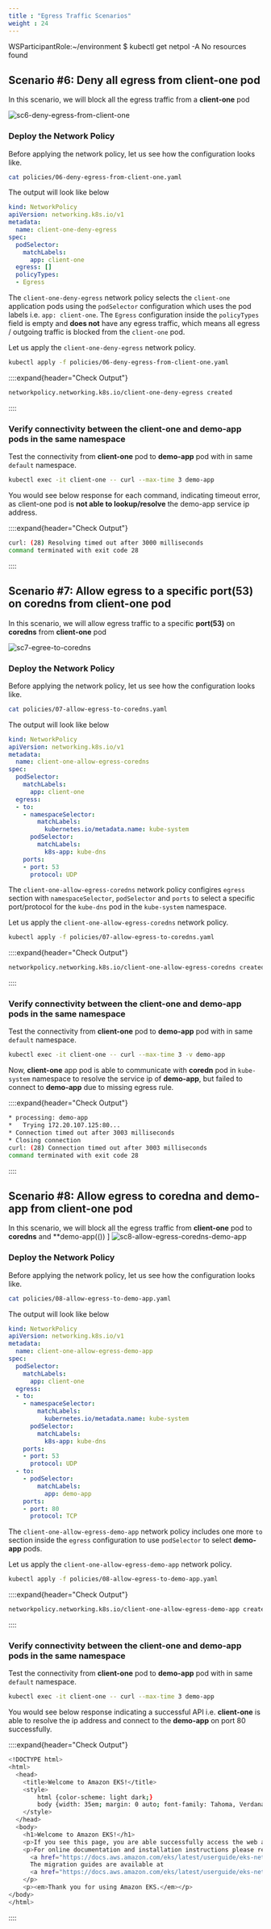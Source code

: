 ```yaml
---
title : "Egress Traffic Scenarios"
weight : 24
---
```




WSParticipantRole:~/environment $ kubectl get netpol -A
No resources found


## Scenario #6: Deny all egress from client-one pod

In this scenario, we will block all the egress traffic from a **client-one** pod

![sc6-deny-egress-from-client-one](/static/images/6-network-security/1-network-policies/sc6-deny-egress-from-client-one.png)

### Deploy the Network Policy

Before applying the network policy, let us see how the configuration looks like.

```bash
cat policies/06-deny-egress-from-client-one.yaml
```

The output will look like below

```yaml
kind: NetworkPolicy
apiVersion: networking.k8s.io/v1
metadata:
  name: client-one-deny-egress
spec:
  podSelector:
    matchLabels:
      app: client-one
  egress: []
  policyTypes:
  - Egress
```

The `client-one-deny-egress` network policy selects the `client-one` application pods using the `podSelector` configuration which uses the pod labels i.e. `app: client-one`. The `Egress` configuration inside the `policyTypes` field is empty and **does not** have any egress traffic, which means all egress / outgoing traffic is blocked from the `client-one` pod.

Let us apply the `client-one-deny-egress` network policy.

```bash
kubectl apply -f policies/06-deny-egress-from-client-one.yaml
```

::::expand{header="Check Output"}
```bash
networkpolicy.networking.k8s.io/client-one-deny-egress created
```
::::

### Verify connectivity between the client-one and demo-app pods in the same namespace

Test the connectivity from **client-one** pod to **demo-app** pod with in same `default` namespace.

```bash
kubectl exec -it client-one -- curl --max-time 3 demo-app
```
You would see below response for each command, indicating timeout error, as client-one pod is **not able to lookup/resolve** the demo-app service ip address.

::::expand{header="Check Output"}
```bash
curl: (28) Resolving timed out after 3000 milliseconds
command terminated with exit code 28
```
::::

## Scenario #7: Allow egress to a specific port(53) on coredns from client-one pod

In this scenario, we will allow egress traffic to a specific **port(53)** on **coredns** from **client-one** pod

![sc7-egree-to-coredns](/static/images/6-network-security/1-network-policies/sc7-egree-to-coredns.png)

### Deploy the Network Policy

Before applying the network policy, let us see how the configuration looks like.

```bash
cat policies/07-allow-egress-to-coredns.yaml
```

The output will look like below

```yaml
kind: NetworkPolicy
apiVersion: networking.k8s.io/v1
metadata:
  name: client-one-allow-egress-coredns
spec:
  podSelector:
    matchLabels:
      app: client-one
  egress:
  - to:
    - namespaceSelector:
        matchLabels:
          kubernetes.io/metadata.name: kube-system
      podSelector:
        matchLabels:
          k8s-app: kube-dns
    ports:
    - port: 53
      protocol: UDP
```

The `client-one-allow-egress-coredns` network policy configires `egress` section with `namespaceSelector`, `podSelector` and `ports` to select a specific port/protocol for the `kube-dns` pod in the `kube-system` namespace.

Let us apply the `client-one-allow-egress-coredns` network policy.

```bash
kubectl apply -f policies/07-allow-egress-to-coredns.yaml
```

::::expand{header="Check Output"}
```bash
networkpolicy.networking.k8s.io/client-one-allow-egress-coredns created
```
::::

### Verify connectivity between the client-one and demo-app pods in the same namespace

Test the connectivity from **client-one** pod to **demo-app** pod with in same `default` namespace.

```bash
kubectl exec -it client-one -- curl --max-time 3 -v demo-app
```
Now, **client-one** app pod is able to communicate with **coredn** pod in `kube-system` namespace to resolve the service ip of **demo-app**, but failed to connect to **demo-app** due to missing egress rule.

::::expand{header="Check Output"}
```bash
* processing: demo-app
*   Trying 172.20.107.125:80...
* Connection timed out after 3003 milliseconds
* Closing connection
curl: (28) Connection timed out after 3003 milliseconds
command terminated with exit code 28
```
::::


## Scenario #8: Allow egress to coredna and demo-app from client-one pod


In this scenario, we will block all the egress traffic from **client-one** pod to **coredns** and **demo-app(())
]
![sc8-allow-egress-coredns-demo-app](/static/images/6-network-security/1-network-policies/sc8-allow-egress-coredns-demo-app.png)

### Deploy the Network Policy

Before applying the network policy, let us see how the configuration looks like.

```bash
cat policies/08-allow-egress-to-demo-app.yaml
```

The output will look like below

```yaml
kind: NetworkPolicy
apiVersion: networking.k8s.io/v1
metadata:
  name: client-one-allow-egress-demo-app
spec:
  podSelector:
    matchLabels:
      app: client-one
  egress:
  - to:
    - namespaceSelector:
        matchLabels:
          kubernetes.io/metadata.name: kube-system
      podSelector:
        matchLabels:
          k8s-app: kube-dns
    ports:
    - port: 53
      protocol: UDP
  - to:
    - podSelector:
        matchLabels:
          app: demo-app
    ports:
    - port: 80
      protocol: TCP
```

The `client-one-allow-egress-demo-app` network policy includes one more `to` section inside the `egress` configuration to use `podSelector` to select **demo-app** pods.

Let us apply the `client-one-allow-egress-demo-app` network policy.

```bash
kubectl apply -f policies/08-allow-egress-to-demo-app.yaml
```

::::expand{header="Check Output"}
```bash
networkpolicy.networking.k8s.io/client-one-allow-egress-demo-app created
```
::::

### Verify connectivity between the client-one and demo-app pods in the same namespace

Test the connectivity from **client-one** pod to **demo-app** pod with in same `default` namespace.

```bash
kubectl exec -it client-one -- curl --max-time 3 demo-app
```
You would see below response indicating a successful API i.e. **client-one** is able to resolve the ip address and connect to the **demo-app** on port 80 successfully.

::::expand{header="Check Output"}
```bash
<!DOCTYPE html>
<html>
  <head>
    <title>Welcome to Amazon EKS!</title>
    <style>
        html {color-scheme: light dark;}
        body {width: 35em; margin: 0 auto; font-family: Tahoma, Verdana, Arial, sans-serif;}
    </style>
  </head>
  <body>
    <h1>Welcome to Amazon EKS!</h1>
    <p>If you see this page, you are able successfully access the web application as the network policy allows.</p>
    <p>For online documentation and installation instructions please refer to
      <a href="https://docs.aws.amazon.com/eks/latest/userguide/eks-networking.html">Amazon EKS Networking</a>.<br/><br/>
      The migration guides are available at
      <a href="https://docs.aws.amazon.com/eks/latest/userguide/eks-networking.html">Amazon EKS Network Policy Migration</a>.
    </p>
    <p><em>Thank you for using Amazon EKS.</em></p>
</body>
</html>
```
::::



